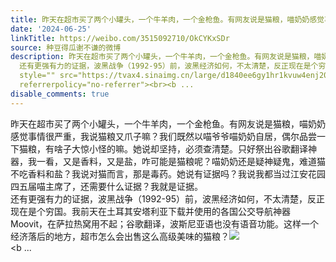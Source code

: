 ```yaml
---
title: 昨天在超市买了两个小罐头，一个牛羊肉，一个金枪鱼。有网友说是猫粮，喵奶奶感觉事情很严重，我说猫粮又爪子嘛？我们既然以喵爷爷喵奶奶自居，偶尔品尝一下猫粮...
date: '2024-06-25'
linkTitle: https://weibo.com/3515092710/OkCYKxSDr
source: 种豆得瓜谢不谦的微博
description: 昨天在超市买了两个小罐头，一个牛羊肉，一个金枪鱼。有网友说是猫粮，喵奶奶感觉事情很严重，我说猫粮又爪子嘛？我们既然以喵爷爷喵奶奶自居，偶尔品尝一下猫粮，有啥子大惊小怪的嘛。她说却坚持，必须查清楚。只好祭出谷歌翻译神器，我一看，又是香料，又是盐，咋可能是猫粮呢？喵奶奶还是疑神疑鬼，难道猫不吃香料和盐？我说对猫而言，那是毒药。她说有证据吗？我说我都当过江安花园四五届喵主席了，还需要什么证据？我就是证据。<br>
  还有更强有力的证据，波黑战争（1992-95）前，波黑经济如何，不太清楚，反正现在是个穷国。我前天在土耳其安塔利亚下载并使用的各国公交导航神器Moovit，在萨拉热窝用不起；谷歌翻译，波斯尼亚语也没有语音功能。这样一个经济落后的地方，超市怎么会出售这么高级美味的猫粮？<img
  style="" src="https://tvax4.sinaimg.cn/large/d1840ee6gy1hr1kvuw4enj20xw230kfm.jpg"
  referrerpolicy="no-referrer"><br><b ...
disable_comments: true
---
```

昨天在超市买了两个小罐头，一个牛羊肉，一个金枪鱼。有网友说是猫粮，喵奶奶感觉事情很严重，我说猫粮又爪子嘛？我们既然以喵爷爷喵奶奶自居，偶尔品尝一下猫粮，有啥子大惊小怪的嘛。她说却坚持，必须查清楚。只好祭出谷歌翻译神器，我一看，又是香料，又是盐，咋可能是猫粮呢？喵奶奶还是疑神疑鬼，难道猫不吃香料和盐？我说对猫而言，那是毒药。她说有证据吗？我说我都当过江安花园四五届喵主席了，还需要什么证据？我就是证据。<br> 还有更强有力的证据，波黑战争（1992-95）前，波黑经济如何，不太清楚，反正现在是个穷国。我前天在土耳其安塔利亚下载并使用的各国公交导航神器Moovit，在萨拉热窝用不起；谷歌翻译，波斯尼亚语也没有语音功能。这样一个经济落后的地方，超市怎么会出售这么高级美味的猫粮？<img style="" src="https://tvax4.sinaimg.cn/large/d1840ee6gy1hr1kvuw4enj20xw230kfm.jpg" referrerpolicy="no-referrer"><br><b ...